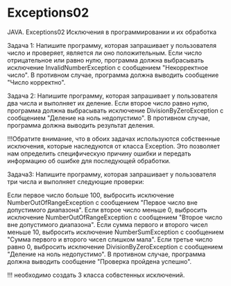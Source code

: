 # Exceptions02
JAVA. Exceptions02
Исключения в программировании и их обработка

Задача 1:
Напишите программу, которая запрашивает у пользователя число и проверяет, 
является ли оно положительным. 
Если число отрицательное или равно нулю, программа должна выбрасывать исключение InvalidNumberException с сообщением "Некорректное число". 
В противном случае, программа должна выводить сообщение "Число корректно".

Задача 2:
Напишите программу, которая запрашивает у пользователя два числа и выполняет их деление. 
Если второе число равно нулю, программа должна выбрасывать исключение DivisionByZeroException 
с сообщением "Деление на ноль недопустимо". В противном случае, программа должна выводить результат деления.

!!!Обратите внимание, что в обоих задачах используются собственные исключения, которые наследуются от класса Exception. 
Это позволяет нам определить специфическую причину ошибки и передать информацию об ошибке для последующей обработки.

Задача3: 
Напишите программу, которая запрашивает у пользователя три числа и выполняет следующие проверки:

Если первое число больше 100, выбросить исключение NumberOutOfRangeException с сообщением "Первое число вне допустимого диапазона".
Если второе число меньше 0, выбросить исключение NumberOutOfRangeException с сообщением "Второе число вне допустимого диапазона".
Если сумма первого и второго чисел меньше 10, выбросить исключение NumberSumException с сообщением "Сумма первого и второго чисел слишком мала".
Если третье число равно 0, выбросить исключение DivisionByZeroException с сообщением "Деление на ноль недопустимо".
В противном случае, программа должна выводить сообщение "Проверка пройдена успешно".

!!! необходимо создать 3 класса собвстенных исключений.
